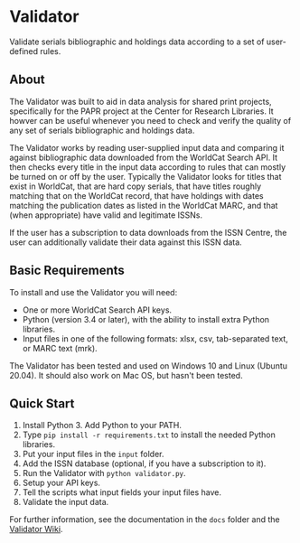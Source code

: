 # Validator
Validate serials bibliographic and holdings data according to a set of user-defined rules. 

## About

The Validator was built to aid in data analysis for shared print projects, specifically for the PAPR project at the Center for Research Libraries. It howver can be useful whenever you need to check and verify the quality of any set of serials bibliographic and holdings data.

The Validator works by reading user-supplied input data and comparing it against bibliographic data downloaded from the WorldCat Search API. It then checks every title in the input data according to rules that can mostly be turned on or off by the user. Typically the Validator looks for titles that exist in WorldCat, that are hard copy serials, that have titles roughly matching that on the WorldCat record, that have holdings with dates matching the publication dates as listed in the WorldCat MARC, and that (when appropriate) have valid and legitimate ISSNs.

If the user has a subscription to data downloads from the ISSN Centre, the user can additionally validate their data against this ISSN data.

## Basic Requirements

To install and use the Validator you will need:

* One or more WorldCat Search API keys.
* Python (version 3.4 or later), with the ability to install extra Python libraries.
* Input files in one of the following formats: xlsx, csv, tab-separated text, or MARC text (mrk).

The Validator has been tested and used on Windows 10 and Linux (Ubuntu 20.04). It should also work on Mac OS, but hasn't been tested.

## Quick Start

1. Install Python 3. Add Python to your PATH.
2. Type `pip install -r requirements.txt` to install the needed Python libraries.
3. Put your input files in the `input` folder.
4. Add the ISSN database (optional, if you have a subscription to it).
5. Run the Validator with `python validator.py`.
6. Setup your API keys.
7. Tell the scripts what input fields your input files have.
8. Validate the input data.

For further information, see the documentation in the `docs` folder and the [Validator Wiki](https://github.com/Center-for-Research-Libraries/validator/wiki).
